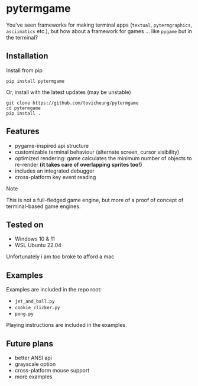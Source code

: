 # pytermgame

You've seen frameworks for making terminal apps (`textual`, `pytermgraphics`, `asciimatics` etc.), but how about a framework for games ... like `pygame` but in the terminal?

## Installation
Install from pip

```
pip install pytermgame
```

Or, install with the latest updates (may be unstable)

```
git clone https://github.com/tovicheung/pytermgame
cd pytermgame
pip install .
```

## Features
- pygame-inspired api structure
- customizable terminal behaviour (alternate screen, cursor visibility)
- optimized rendering: game calculates the minimum number of objects to re-render **(it takes care of overlapping sprites too!)**
- includes an integrated debugger
- cross-platform key event reading

> [!NOTE]
> This is not a full-fledged game engine, but more of a proof of concept of terminal-based game engines.

## Tested on
- Windows 10 & 11
- WSL Ubuntu 22.04

Unfortunately i am too broke to afford a mac

## Examples
Examples are included in the repo root:
- `jet_and_ball.py`
- `cookie_clicker.py`
- `pong.py`

Playing instructions are included in the examples.

## Future plans
- better ANSI api
- grayscale option
- cross-platform mouse support
- more examples
